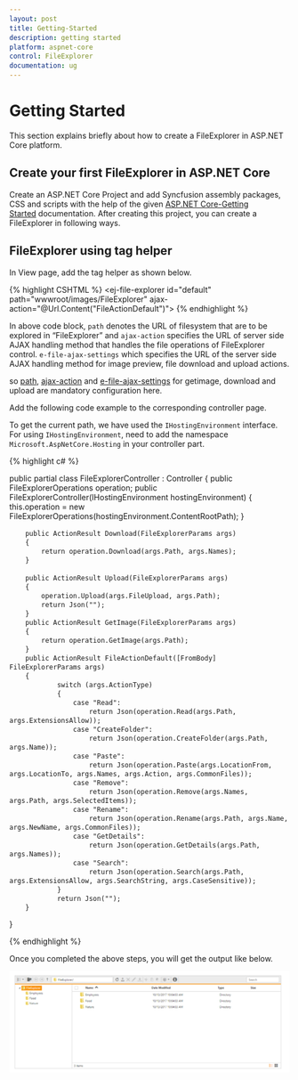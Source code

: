 ```yaml
---
layout: post
title: Getting-Started
description: getting started
platform: aspnet-core
control: FileExplorer
documentation: ug
---
```


# Getting Started

This section explains briefly about how to create a FileExplorer in ASP.NET Core platform.

## Create your first FileExplorer in ASP.NET Core

Create an ASP.NET Core Project and add Syncfusion assembly packages, CSS and scripts with the help of the given [ASP.NET Core-Getting Started](https://help.syncfusion.com/aspnet-core/gettingstarted/getting-started-1-1-0) documentation. After creating this project, you can create a FileExplorer in following ways.

## FileExplorer using tag helper

In View page, add the tag helper as shown below.

{% highlight CSHTML %}
<ej-file-explorer id="default" path="wwwroot/images/FileExplorer" ajax-action="@Url.Content("FileActionDefault")">
<e-file-ajax-settings>
    <e-download url="/FileExplorer/Download{0}"></e-download>
    <e-get-image url="/FileExplorer/GetImage{0}"></e-get-image>
    <e-upload url="/FileExplorer/Upload{0}"></e-upload>
</e-file-ajax-settings>
</ej-file-explorer>
{% endhighlight %} 

In above code block, `path` denotes the URL of filesystem that are to be explored in “FileExplorer” and `ajax-action` specifies the URL of server side AJAX handling method that handles the file operations of FileExplorer control.
`e-file-ajax-settings` which specifies the URL of the server side AJAX handling method for image preview, file download and upload actions.

so [path](https://help.syncfusion.com/api/js/ejfileexplorer#members:path), [ajax-action](https://help.syncfusion.com/api/js/ejfileexplorer#members:ajaxaction) and [e-file-ajax-settings](https://help.syncfusion.com/api/js/ejfileexplorer#members:ajaxsettings) for getimage, download and upload are mandatory configuration here.

Add the following code example to the corresponding controller page.

To get the current path, we have used the `IHostingEnvironment` interface. For using `IHostingEnvironment`, need to add the namespace `Microsoft.AspNetCore.Hosting` in your controller part.

{% highlight c# %}

public partial class FileExplorerController : Controller
{
       public FileExplorerOperations operation;
       public FileExplorerController(IHostingEnvironment hostingEnvironment)
        {
            this.operation = new FileExplorerOperations(hostingEnvironment.ContentRootPath);
        }


        public ActionResult Download(FileExplorerParams args)
        {
            return operation.Download(args.Path, args.Names);
        }

        public ActionResult Upload(FileExplorerParams args)
        {
            operation.Upload(args.FileUpload, args.Path);
            return Json("");            
        }
        public ActionResult GetImage(FileExplorerParams args)
        {
            return operation.GetImage(args.Path);
        }
        public ActionResult FileActionDefault([FromBody] FileExplorerParams args)
        {
                switch (args.ActionType)
                {
                    case "Read":
                        return Json(operation.Read(args.Path, args.ExtensionsAllow));
                    case "CreateFolder":
                        return Json(operation.CreateFolder(args.Path, args.Name));
                    case "Paste":
                        return Json(operation.Paste(args.LocationFrom, args.LocationTo, args.Names, args.Action, args.CommonFiles));
                    case "Remove":
                        return Json(operation.Remove(args.Names, args.Path, args.SelectedItems));
                    case "Rename":
                        return Json(operation.Rename(args.Path, args.Name, args.NewName, args.CommonFiles));
                    case "GetDetails":
                        return Json(operation.GetDetails(args.Path, args.Names));
                    case "Search":
                        return Json(operation.Search(args.Path, args.ExtensionsAllow, args.SearchString, args.CaseSensitive));
                }
                return Json("");
        }
}

{% endhighlight %}

Once you completed the above steps, you will get the output like below.

![](Getting_started_images/getting-started-img1.png)




